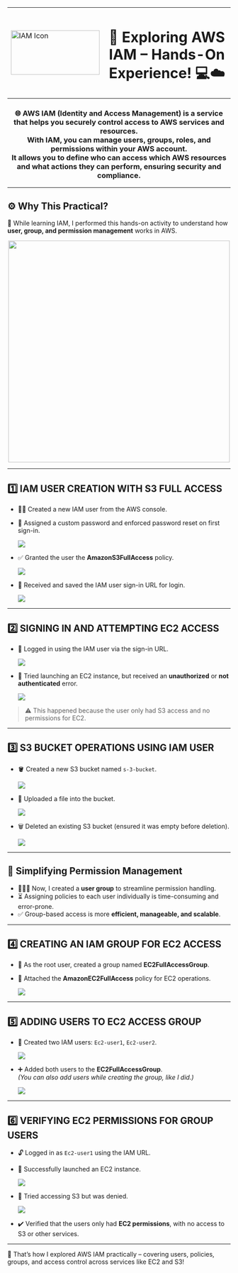 <table>
  <tr>
    <td><img src="./Images/Front.png" alt="IAM Icon" height="100" width="200"/></td>
    <td><h1 align="center">🔐 Exploring AWS IAM – Hands-On Experience! 💻☁️</h1></td>
  </tr>
</table>

<h3 align="center">
  🌐 <strong>AWS IAM (Identity and Access Management)</strong> is a service that helps you securely control access to AWS services and resources. <br>
  With IAM, you can manage users, groups, roles, and permissions within your AWS account. <br>
  It allows you to define who can access which AWS resources and what actions they can perform, ensuring security and compliance.
</h3>

---

## ⚙️ **Why This Practical?**
🎯 While learning IAM, I performed this hands-on activity to understand how **user, group, and permission management** works in AWS.

<p align="center">
  <img src="./Images/archi.png" width="500"/>
</p>

---

## 1️⃣ IAM USER CREATION WITH S3 FULL ACCESS
- 🧑‍💻 Created a new IAM user from the AWS console.
- 🔐 Assigned a custom password and enforced password reset on first sign-in.

  ![](./Images/createS3role.png)

- ✅ Granted the user the **AmazonS3FullAccess** policy.

  ![](./Images/assignRole.png)

- 🔗 Received and saved the IAM user sign-in URL for login.

  ![](./Images/createdUser.png)

---

## 2️⃣ SIGNING IN AND ATTEMPTING EC2 ACCESS
- 🔑 Logged in using the IAM user via the sign-in URL.

  ![](./Images/hittingUrl.png)

- 🚫 Tried launching an EC2 instance, but received an **unauthorized** or **not authenticated** error.

  ![](./Images/tryToLaunchInstance.png)

> ⚠️ This happened because the user only had S3 access and no permissions for EC2.

---

## 3️⃣ S3 BUCKET OPERATIONS USING IAM USER
- 🪣 Created a new S3 bucket named `s-3-bucket`.

  ![](./Images/bucketCreated.png)

- 📁 Uploaded a file into the bucket.

  ![](./Images/uploadImage.png)

- 🗑️ Deleted an existing S3 bucket (ensured it was empty before deletion).

  ![](./Images/deleteBucket.png)

---

## 🔁 Simplifying Permission Management
- 👨‍👩‍👧 Now, I created a **user group** to streamline permission handling.
- ⏳ Assigning policies to each user individually is time-consuming and error-prone.
- ✅ Group-based access is more **efficient, manageable, and scalable**.

---

## 4️⃣ CREATING AN IAM GROUP FOR EC2 ACCESS
- 🔐 As the root user, created a group named **EC2FullAccessGroup**.
- 🧾 Attached the **AmazonEC2FullAccess** policy for EC2 operations.

  ![](./Images/grpCreated.png)

---

## 5️⃣ ADDING USERS TO EC2 ACCESS GROUP
- 👤 Created two IAM users: `Ec2-user1`, `Ec2-user2`.

  ![](./Images/2users.png)

- ➕ Added both users to the **EC2FullAccessGroup**.  
  _(You can also add users while creating the group, like I did.)_

  ![](./Images/UsersAdded.png)

---

## 6️⃣ VERIFYING EC2 PERMISSIONS FOR GROUP USERS
- 🔓 Logged in as `Ec2-user1` using the IAM URL.
- 🚀 Successfully launched an EC2 instance.

  ![](./Images/ec2byEc2-user.png)

- 🚫 Tried accessing S3 but was denied.

  ![](./Images/Ec2userFails3.png)

- ✔️ Verified that the users only had **EC2 permissions**, with no access to S3 or other services.

---

🎉 That’s how I explored AWS IAM practically – covering users, policies, groups, and access control across services like EC2 and S3!

